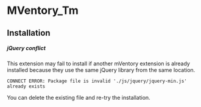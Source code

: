 MVentory_Tm
===========



## Installation

##### jQuery conflict
This extension may fail to install if another mVentory extension is already installed because they use the same jQuery library from the same location.

`CONNECT ERROR: Package file is invalid './js/jquery/jquery-min.js' already exists`

You can delete the existing file and re-try the installation.

